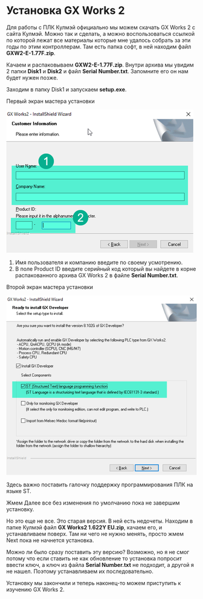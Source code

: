 # Установка GX Works 2

Для работы с ПЛК Кулмэй официально мы можем скачать GX Works 2 с сайта Кулмэй. Можно так и сделать, а можно воспользоваться ссылкой по которой лежат все материалы которые мне удалось собрать за эти годы по этим контроллерам. Там есть папка софт, в ней находим файл **GXW2-E-1.77F.zip**.

Качаем и распаковываем **GXW2-E-1.77F.zip**. Внутри архива мы увидим 2 папки **Disk1** и **Disk2** и файл **Serial Number.txt**. Запомните его он нам будет нужен позже.

Заходим в папку Disk1 и запускаем **setup.exe**.

Первый экран мастера установки

![serial](../img/serial.png)

1. Имя пользователя и компанию введите по своему усмотрению.
2. В поле Product ID введите серийный код который вы найдете в корне распакованного архива GX Works 2 в файле **Serial Number.txt**.

Второй экран мастера установки

![serial](../img/checkbox.png)

Здесь важно поставить галочку поддержку программирования ПЛК на языке ST.

Жмем Далее все без изменения по умолчанию пока не завершим установку.

Но это еще не все. Это старая версия. В ней есть недочеты. Находим в папке Кулмэй файл **GX Works2 1.622Y EU.zip**, качаем его, и устанавливаем поверх. Там ни чего не нужно менять, просто жмем Next пока не начнется установка.

Можно ли было сразу поставить эту версию? Возможно, но я не смог потому что если ставить не как обновление то установка попросит ввести ключ, а ключ из файла **Serial Number.txt** не подходит, а другой я не нашел. Поэтому устанавливаем их последовательно.

Установку мы закончили и теперь наконец-то можем приступить к изучению GX Works 2.
